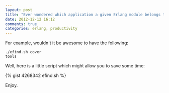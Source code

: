 ```yaml
---
layout: post
title: "Ever wondered which application a given Erlang module belongs to?"
date: 2012-12-12 16:12
comments: true
categories: erlang, productivity
---
```

For example, wouldn't it be awesome to have the following:

    ./efind.sh cover
    tools

Well, here is a little script which might allow you to save some time:

{% gist 4268342 efind.sh %}

Enjoy.

